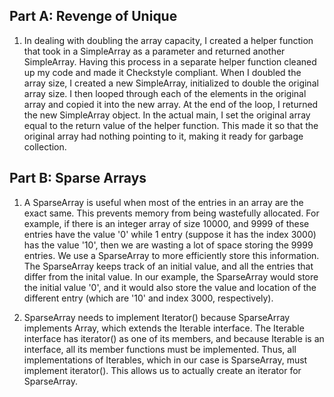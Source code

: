 ## Part A: Revenge of Unique

1. In dealing with doubling the array capacity, I created a helper function that took in a SimpleArray as a parameter and returned another SimpleArray. Having this process in a separate helper function cleaned up my code and made it Checkstyle compliant. When I doubled the array size, I created a new SimpleArray, initialized to double the original array size. I then looped through each of the elements in the original array and copied it into the new array. At the end of the loop, I returned the new SimpleArray object. In the actual main, I set the original array equal to the return value of the helper function. This made it so that the original array had nothing pointing to it, making it ready for garbage collection.


## Part B: Sparse Arrays

1. A SparseArray is useful when most of the entries in an array are the exact same. This prevents memory from being wastefully allocated. For example, if there is an integer array of size 10000, and 9999 of these entries have the value '0' while 1 entry (suppose it has the index 3000) has the value '10', then we are wasting a lot of space storing the 9999 entries. We use a SparseArray to more efficiently store this information. The SparseArray keeps track of an initial value, and all the entries that differ from the inital value. In our example, the SparseArray would store the initial value '0', and it would also store the value and location of the different entry (which are '10' and index 3000, respectively).

2. SparseArray needs to implement Iterator() because SparseArray implements Array, which extends the Iterable interface. The Iterable interface has iterator() as one of its members, and because Iterable is an interface, all its member functions must be implemented. Thus, all implementations of Iterables, which in our case is SparseArray, must implement iterator(). This allows us to actually create an iterator for SparseArray.